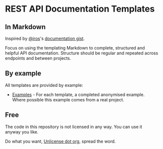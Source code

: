 # REST API Documentation Templates

## In Markdown

Inspired by [@iros](https://github.com/iros)'s [documentation
gist](https://gist.github.com/iros/3426278).

Focus on using the templating Markdown to complete, structured and
helpful API documentation. Structure should be regular and repeated across
endpoints and between projects.

## By example

All templates are provided by example:

* [Examples](examples) - For each template, a completed anonymised example.
Where possible this example comes from a real project.

## Free

The code in this repository is not licensed in any way.
You can use it anyway you like.

Do what you want, [Unlicense dot org](http://unlicense.org/), spread the word.
